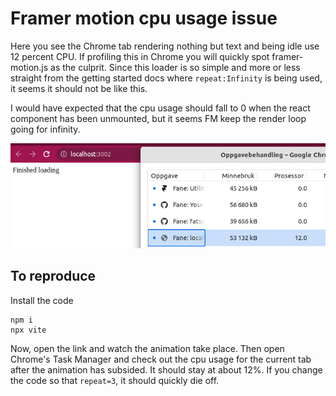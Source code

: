 # Framer motion cpu usage issue

Here you see the Chrome tab rendering nothing but text and being idle use 12 percent CPU.
If profiling this in Chrome you will quickly spot framer-motion.js as the culprit.
Since this loader is so simple and more or less straight from the getting started docs
where `repeat:Infinity` is being used, it seems it should not be like this.

I would have expected that the cpu usage should fall to 0 when the react component 
has been unmounted, but it seems FM keep the render loop going for infinity.

![cpu usage 12%](./.assets/cpu-usage.png)

## To reproduce
Install the code
```
npm i
npx vite
```
Now, open the link and watch the animation take place. Then open Chrome's Task Manager and check out the cpu usage for the current tab after the animation has subsided.
It should stay at about 12%. If you change the code so that `repeat=3`, it should quickly die off.
